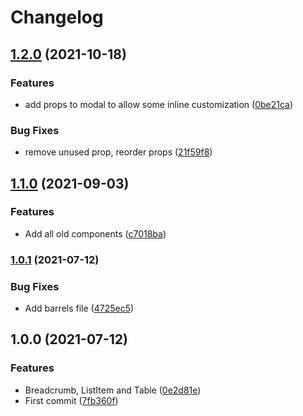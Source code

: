 # Changelog

## [1.2.0](https://www.github.com/indivorg/kit/compare/v1.1.0...v1.2.0) (2021-10-18)


### Features

* add props to modal to allow some inline customization ([0be21ca](https://www.github.com/indivorg/kit/commit/0be21ca2920fa218a39f3a00c3c64350d036cda2))


### Bug Fixes

* remove unused prop, reorder props ([21f59f8](https://www.github.com/indivorg/kit/commit/21f59f8e815d5836ed3c5c070499b0b5066fe2fd))

## [1.1.0](https://www.github.com/indivorg/kit/compare/v1.0.1...v1.1.0) (2021-09-03)


### Features

* Add all old components ([c7018ba](https://www.github.com/indivorg/kit/commit/c7018ba5fbcc96ed2965e1d5d406db53fe669727))

### [1.0.1](https://www.github.com/indivorg/kit/compare/v1.0.0...v1.0.1) (2021-07-12)

### Bug Fixes

- Add barrels file
  ([4725ec5](https://www.github.com/indivorg/kit/commit/4725ec5951f9f84b66227348bd7f2fe0e35c6c2e))

## 1.0.0 (2021-07-12)

### Features

- Breadcrumb, ListItem and Table
  ([0e2d81e](https://www.github.com/indivorg/kit/commit/0e2d81e6c3fea2aa557d9a8dd4dcddc8b33a8f88))
- First commit
  ([7fb360f](https://www.github.com/indivorg/kit/commit/7fb360face1f5c847d85d2b70050e802722404d5))

